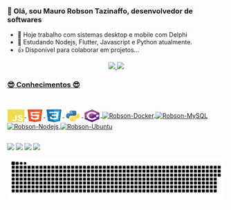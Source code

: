 ### 👋 Olá, sou Mauro Robson Tazinaffo, desenvolvedor de softwares 

- 🔭 Hoje trabalho com sistemas desktop e mobile com Delphi
- 🌱 Estudando Nodejs, Flutter, Javascript e Python atualmente. 
- 👍 Disponível para colaborar em projetos...

<div align="center">
  <a href="https://github.com/robson-tazinaffo">
  <img height="180em" src="https://github-readme-stats.vercel.app/api?username=robson-tazinaffo&show_icons=true&theme=dark&include_all_commits=true&count_private=true"/>
  <img height="180em" src="https://github-readme-stats.vercel.app/api/top-langs/?username=robson-tazinaffo&layout=compact&langs_count=7&theme=dark"/>
</div>

  
### 😎 Conhecimentos 😎
##  
  
<div style="display: inline_block"><br>
  <img align="center" alt="Robson-Js" height="30" width="40" src="https://raw.githubusercontent.com/devicons/devicon/master/icons/javascript/javascript-plain.svg">
  <img align="center" alt="Robson-HTML" height="30" width="40" src="https://raw.githubusercontent.com/devicons/devicon/master/icons/html5/html5-original.svg">
  <img align="center" alt="Robson-CSS" height="30" width="40" src="https://raw.githubusercontent.com/devicons/devicon/master/icons/css3/css3-original.svg">
  <img align="center" alt="Robson-Python" height="30" width="40" src="https://raw.githubusercontent.com/devicons/devicon/master/icons/python/python-original.svg">
  <img align="center" alt="Robson-Csharp" height="30" width="40" src="https://raw.githubusercontent.com/devicons/devicon/master/icons/csharp/csharp-original.svg">
  <img align="center" alt="Robson-Docker" height="30" width="40" src="https://cdn.jsdelivr.net/gh/devicons/devicon/icons/docker/docker-original-wordmark.svg" />
  <img align="center" alt="Robson-MySQL" height="60" width="50" src="https://cdn.jsdelivr.net/gh/devicons/devicon/icons/mysql/mysql-original-wordmark.svg" />
  <img align="center" alt="Robson-Nodejs" height="60" width="50" src="https://cdn.jsdelivr.net/gh/devicons/devicon/icons/nodejs/nodejs-original-wordmark.svg" />
  <img align="center" alt="Robson-Ubuntu" height="50" width="40" src="https://cdn.jsdelivr.net/gh/devicons/devicon/icons/ubuntu/ubuntu-plain-wordmark.svg" />
          
                  
          
</div> 
  
  ##
  
<div> 
  <a href="https://www.instagram.com/robsontazinaffo/" target="_blank"><img src="https://img.shields.io/badge/-Instagram-%23E4405F?style=for-the-badge&logo=instagram&logoColor=white" target="_blank"></a>
 <a href="https://discord.gg/robsontazinaffo#9302" target="_blank"><img src="https://img.shields.io/badge/Discord-7289DA?style=for-the-badge&logo=discord&logoColor=white" target="_blank"></a> 
  <a href = "mailto:robsontazinaffo@hotmail.com"><img src="https://img.shields.io/badge/-Gmail-%23333?style=for-the-badge&logo=gmail&logoColor=white" target="_blank"></a>
  <a href="https://www.linkedin.com/in/mauro-robson-tazinaffo-b6b127119/?originalSubdomain=br" target="_blank"><img src="https://img.shields.io/badge/-LinkedIn-%230077B5?style=for-the-badge&logo=linkedin&logoColor=white" target="_blank"></a> 
 
  ![Snake animation](https://github.com/robson-tazinaffo/robson-tazinaffo/blob/main/blob/output/github-contribution-grid-snake.svg)
 
</div>  
